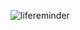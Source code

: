![lifereminder](https://github.com/salma-elbakkouri/countries-swift-App/assets/86151871/1cc99bea-a750-4097-b767-df56a1945a63)
